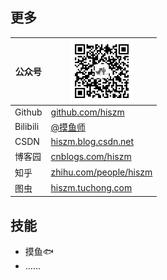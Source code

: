 ## 更多

| 公众号   | <img src="./qrcode_for_gh_24508b63c547_258.jpg"  height = "100" alt="@孙中明" align=center /> |
| -------- | ------------------------------------------------------------ |
| Github   | <a href="https://github.com/hiszm" target="_blank">github.com/hiszm</a> |
| Bilibili | [@摸鱼师](https://space.bilibili.com/172515100)              |
| CSDN     | <a href="https://hiszm.blog.csdn.net/" target="_blank">hiszm.blog.csdn.net</a> |
| 博客园   | <a href="https://www.cnblogs.com/hiszm/" target="_blank">cnblogs.com/hiszm</a> |
| 知乎     | <a href="https://www.zhihu.com/people/hiszm" target="_blank">zhihu.com/people/hiszm</a> |
| 图虫   | <a href="https://hiszm.tuchong.com/" target="_blank">hiszm.tuchong.com</a> |



## 技能

- 摸鱼🐟
- ……
